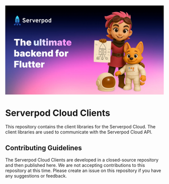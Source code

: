![Serverpod banner](https://github.com/serverpod/serverpod/raw/main/misc/images/github-header.webp)

# Serverpod Cloud Clients

This repository contains the client libraries for the Serverpod Cloud. The client libraries are used to communicate with the Serverpod Cloud API. 

## Contributing Guidelines

The Serverpod Cloud Clients are developed in a closed-source repository and then published here. We are not accepting contributions to this repository at this time. Please create an issue on this repository if you have any suggestions or feedback.
